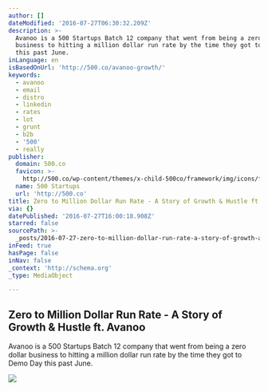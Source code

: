 ```yaml
---
author: []
dateModified: '2016-07-27T06:30:32.209Z'
description: >-
  Avanoo is a 500 Startups Batch 12 company that went from being a zero dollar
  business to hitting a million dollar run rate by the time they got to Demo Day
  this past June.
inLanguage: en
isBasedOnUrl: 'http://500.co/avanoo-growth/'
keywords:
  - avanoo
  - email
  - distro
  - linkedin
  - rates
  - lot
  - grunt
  - b2b
  - '500'
  - really
publisher:
  domain: 500.co
  favicon: >-
    http://500.co/wp-content/themes/x-child-500co/framework/img/icons/favicon.ico
  name: 500 Startups
  url: 'http://500.co'
title: Zero to Million Dollar Run Rate - A Story of Growth & Hustle ft. Avanoo
via: {}
datePublished: '2016-07-27T16:00:18.908Z'
starred: false
sourcePath: >-
  _posts/2016-07-27-zero-to-million-dollar-run-rate-a-story-of-growth-and-hustle.md
inFeed: true
hasPage: false
inNav: false
_context: 'http://schema.org'
_type: MediaObject

---
```

<article style=""><h1>Zero to Million Dollar Run Rate - A Story of Growth &amp; Hustle ft. Avanoo</h1><p>Avanoo is a 500 Startups Batch 12 company that went from being a zero dollar business to hitting a million dollar run rate by the time they got to Demo Day this past June.</p><img src="http://500.co/wp-content/uploads/2015/07/avanoo-featured.jpg" /></article>